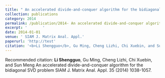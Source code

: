 ```yaml
---
title: " An accelerated divide-and-conquer algorithm for the bidiagonal SVD problem"
collection: publications
category: 2014
permalink: /publication/2014- An accelerated divide-and-conquer algorithm for the bidiagonal SVD problem
excerpt: '       '
date: 2014-01-01
venue: ' SIAM J. Matrix Anal. Appl.'
paperurl: 'http://test'
citation: '<b>Li Shengguo</b>, Gu Ming, Cheng Lizhi, Chi Xuebin, and Sun Meng  An accelerated divide-and-conquer algorithm for the bidiagonal SVD problem SIAM J. Matrix Anal. Appl. 35 (2014) 1038-1057.'
---
```



Recommended citation: <b>Li Shengguo</b>, Gu Ming, Cheng Lizhi, Chi Xuebin, and Sun Meng  An accelerated divide-and-conquer algorithm for the bidiagonal SVD problem SIAM J. Matrix Anal. Appl. 35 (2014) 1038-1057.